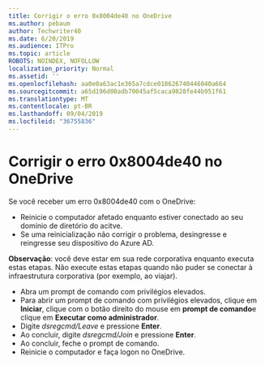 ```yaml
---
title: Corrigir o erro 0x8004de40 no OneDrive
ms.author: pebaum
author: Techwriter40
ms.date: 6/20/2019
ms.audience: ITPro
ms.topic: article
ROBOTS: NOINDEX, NOFOLLOW
localization_priority: Normal
ms.assetid: ''
ms.openlocfilehash: aa0e0a63ac1e365a7cdce018626740446040a664
ms.sourcegitcommit: a65d196d00adb70045af5caca9828fe44b951f61
ms.translationtype: MT
ms.contentlocale: pt-BR
ms.lasthandoff: 09/04/2019
ms.locfileid: "36755836"
---
```

# <a name="fix-0x8004de40-error-in-onedrive"></a>Corrigir o erro 0x8004de40 no OneDrive

Se você receber um erro 0x8004de40 com o OneDrive:

- Reinicie o computador afetado enquanto estiver conectado ao seu domínio de diretório do acitve.
- Se uma reinicialização não corrigir o problema, desingresse e reingresse seu dispositivo do Azure AD. 

**Observação**: você deve estar em sua rede corporativa enquanto executa estas etapas. Não execute estas etapas quando não puder se conectar à infraestrutura corporativa (por exemplo, ao viajar). 

- Abra um prompt de comando com privilégios elevados. 
- Para abrir um prompt de comando com privilégios elevados, clique em **Iniciar**, clique com o botão direito do mouse em **prompt de comando**e clique em **Executar como administrador**.
- Digite *dsregcmd/Leave* e pressione **Enter**.
- Ao concluir, digite *dsregcmd/Join* e pressione **Enter**.
- Ao concluir, feche o prompt de comando.
- Reinicie o computador e faça logon no OneDrive.